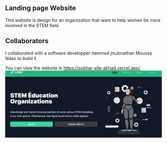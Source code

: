 ## Landing page Website

This website is design for an organization that want to help women be more involved in the STEM field.

## Collaborators

I collaborated with a software developper nammed jmJonathan Moussa Ndao to build it.

You can view the website in https://sokhar-site-akhad.vercel.app/
![Getting Started](./images/img.png)
